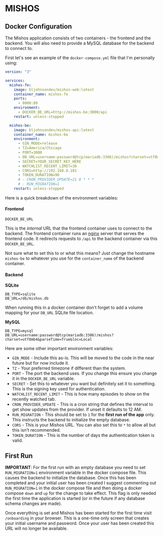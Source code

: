 # MISHOS

## Docker Configuration

The Mishos application consists of two containers - the frontend and the backend.  You will also need to provide a MySQL database for the backend to connect to.

First let's see an example of the `docker-compose.yml` file that I'm personally using:

```yaml
version: "3"

services:
  mishos-fe:
    image: bljohnsondev/mishos-web:latest
    container_name: mishos-fe
    ports:
      - 8000:80
    environment:
      - DOCKER_BE_URL=http://mishos-be:3000/api
    restart: unless-stopped

  mishos-be:
    image: bljohnsondev/mishos-api:latest
    container_name: mishos-be
    environment:
      - GIN_MODE=release
      - TZ=America/Chicago
      - PORT=3000
      - DB_URL=username:password@tcp(mariadb:3306)/mishos?charset=utf8mb4&parseTime=True&loc=Local
      - SECRET=YOUR_SECRET_KEY_HERE
      - WATCHLIST_RECENT_LIMIT=30
      - CORS=http://192.168.0.101
      - TOKEN_DURATION=90
      # - CRON_PROVIDER_UPDATE=21 8 * * *
      # - RUN_MIGRATION=1
    restart: unless-stopped
```

Here is a quick breakdown of the environment variables:
#### Frontend

`DOCKER_BE_URL`

This is the *internal* URL that the frontend container uses to connect to the backend.  The frontend container runs an [nginx](https://nginx.org/en/) server that serves the frontend code.  It redirects requests to `/api` to the backend container via this `DOCKER_BE_URL`.

Not sure what to set this to or what this means?  Just change the hostname `mishos-be` to whatever you use for the `container_name` of the backend container.

#### Backend

**SQLite**

```
DB_TYPE=sqlite
DB_URL=/db/mishos.db
```

When running this in a docker container don't forget to add a volume mapping for your `DB_URL` SQLite file location.

**MySQL**

```
DB_TYPE=mysql
DB_URL=username:password@tcp(mariadb:3306)/mishos?charset=utf8mb4&parseTime=True&loc=Local
```

Here are some other important environment variables:

- `GIN_MODE` - Include this as-is.  This will be moved to the code in the near future but for now include it.
- `TZ` - Your preferred timezone if different than the system.
- `PORT` - The port the backend uses.  If you change this ensure you change it in the `DOCKER_BE_URL` variable.
- `SECRET` - Set this to whatever you want but definitely set it to something.  This is the signing key used for authentication.
- `WATCHLIST_RECENT_LIMIT` - This is how many episodes to show on the recently watched tab.
- `CRON_PROVIDER_UPDATE` - This is a cron string that defines the interval to get show updates from the provider.  If unset it defaults to 12 AM.
- `RUN_MIGRATION` - This should be set to `1` for the **first run of the app** only.  This instructs the backend to initialize the empty database.
- `CORS` - This is your Mishos URL.  You can also set this to `*` to allow all but this isn't recommended.
- `TOKEN_DURATION` - This is the number of days the authentication token is valid.

## First Run

**IMPORTANT**: For the first run with an empty database you need to set `RUN_MIGRATION=1` environment variable in the docker compose file. This causes the backend to initialize the database.  Once this has been completed and your initial user has been created I suggest commenting out `RUN_MIGRATION=1` in the docker compose file and then doing a docker compose `down` and `up` for the change to take effect.  This flag is only needed the first time the application is started (or in the future if any database schema changes are made).

Once everything is set and Mishos has been started for the first time visit `/onboarding` in your browser.
This is a one-time only screen that creates your initial username and password.
Once your user has been created this URL will no longer be available.
